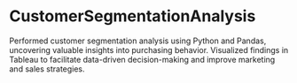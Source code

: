 # CustomerSegmentationAnalysis
Performed customer segmentation analysis using Python and Pandas, uncovering valuable insights into purchasing behavior. Visualized findings in Tableau to facilitate data-driven decision-making and improve marketing and sales strategies.
